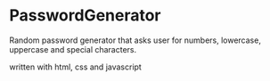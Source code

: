 # PasswordGenerator

Random password generator that asks user for numbers, lowercase, uppercase and special characters. 

written with html, css and javascript
